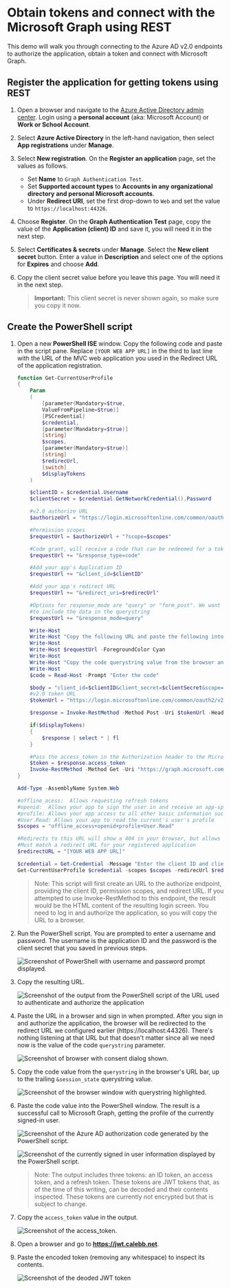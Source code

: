 # Obtain tokens and connect with the Microsoft Graph using REST

This demo will walk you through connecting to the Azure AD v2.0 endpoints to authorize the application, obtain a token and connect with Microsoft Graph.

## Register the application for getting tokens using REST

1. Open a browser and navigate to the [Azure Active Directory admin center](https://aad.portal.azure.com). Login using a **personal account** (aka: Microsoft Account) or **Work or School Account**.

1. Select **Azure Active Directory** in the left-hand navigation, then select **App registrations** under **Manage**.

1. Select **New registration**. On the **Register an application** page, set the values as follows.

    - Set **Name** to `Graph Authentication Test`.
    - Set **Supported account types** to **Accounts in any organizational directory and personal Microsoft accounts**.
    - Under **Redirect URI**, set the first drop-down to `Web` and set the value to `https://localhost:44326`.

1. Choose **Register**. On the **Graph Authentication Test** page, copy the value of the **Application (client) ID** and save it, you will need it in the next step.

1. Select **Certificates & secrets** under **Manage**. Select the **New client secret** button. Enter a value in **Description** and select one of the options for **Expires** and choose **Add**.

1. Copy the client secret value before you leave this page. You will need it in the next step.

    > **Important:** This client secret is never shown again, so make sure you copy it now.

## Create the PowerShell script

1. Open a new **PowerShell ISE** window. Copy the following code and paste in the script pane. Replace `[YOUR WEB APP URL]` in the third to last line with the URL of the MVC web application you used in the Redirect URL of the application registration.

    ```powershell
    function Get-CurrentUserProfile
    {
        Param
        (
            [parameter(Mandatory=$true,
            ValueFromPipeline=$true)]
            [PSCredential]
            $credential,
            [parameter(Mandatory=$true)]
            [string]
            $scopes,
            [parameter(Mandatory=$true)]
            [string]
            $redirecUrl,
            [switch]
            $displayTokens
        )

        $clientID = $credential.Username
        $clientSecret = $credential.GetNetworkCredential().Password

        #v2.0 authorize URL
        $authorizeUrl = "https://login.microsoftonline.com/common/oauth2/v2.0/authorize"

        #Permission scopes
        $requestUrl = $authorizeUrl + "?scope=$scopes"

        #Code grant, will receive a code that can be redeemed for a token
        $requestUrl += "&response_type=code"

        #Add your app's Application ID
        $requestUrl += "&client_id=$clientID"

        #Add your app's redirect URL
        $requestUrl += "&redirect_uri=$redirecUrl"

        #Options for response_mode are "query" or "form_post". We want the response
        #to include the data in the querystring
        $requestUrl += "&response_mode=query"

        Write-Host
        Write-Host "Copy the following URL and paste the following into your browser:"
        Write-Host
        Write-Host $requestUrl -ForegroundColor Cyan
        Write-Host
        Write-Host "Copy the code querystring value from the browser and paste it below."
        Write-Host
        $code = Read-Host -Prompt "Enter the code"

        $body = "client_id=$clientID&client_secret=$clientSecret&scope=$scopes&grant_type=authorization_code&code=$code&redirect_uri=$redirecUrl"
        #v2.0 token URL
        $tokenUrl = "https://login.microsoftonline.com/common/oauth2/v2.0/token"

        $response = Invoke-RestMethod -Method Post -Uri $tokenUrl -Headers @{"Content-Type" = "application/x-www-form-urlencoded"} -Body $body

        if($displayTokens)
        {
            $response | select * | fl
        }

        #Pass the access_token in the Authorization header to the Microsoft Graph
        $token = $response.access_token
        Invoke-RestMethod -Method Get -Uri "https://graph.microsoft.com/v1.0/me" -Headers @{"Authorization" = "bearer $token"}
    }

    Add-Type -AssemblyName System.Web

    #offline_acess:  Allows requesting refresh tokens
    #openid:  Allows your app to sign the user in and receive an app-specific identifier for the user
    #profile: Allows your app access to all other basic information such as name, preferred username, object ID, and others
    #User.Read: Allows your app to read the current's user's profile
    $scopes = "offline_access+openid+profile+User.Read"

    #Redirects to this URL will show a 404 in your browser, but allows you to copy the returned code from the URL bar
    #Must match a redirect URL for your registered application
    $redirectURL = "[YOUR WEB APP URL]"

    $credential = Get-Credential -Message "Enter the client ID and client secret"
    Get-CurrentUserProfile $credential -scopes $scopes -redirecUrl $redirectURL -displayTokens
    ```

    >Note:  This script will first create an URL to the authorize endpoint, providing the client ID, permission scopes, and redirect URL. If you attempted to use Invoke-RestMethod to this endpoint, the result would be the HTML content of the resulting login screen. You need to log in and authorize the application, so you will copy the URL to a browser.

1. Run the PowerShell script. You are prompted to enter a username and password. The username is the application ID and the password is the client secret that you saved in previous steps.

    ![Screenshot of PowerShell with username and password prompt displayed.](../../Images/02.png)

1. Copy the resulting URL.

    ![Screenshot of the output from the PowerShell script of the URL used to authenticate and authorize the application](../../Images/03.png)

1. Paste the URL in a browser and sign in when prompted. After you sign in and authorize the application, the browser will be redirected to the redirect URL we configured earlier (https://localhost:44326). There's nothing listening at that URL but that doesn't matter since all we need now is the value of the code `querystring` parameter.

    ![Screenshot of browser with consent dialog shown.](../../Images/04.png)

1. Copy the code value from the `querystring` in the browser's URL bar, up to the trailing `&session_state` querystring value.

    ![Screenshot of the browser window with querystring highlighted.](../../Images/05.png)

1. Paste the code value into the PowerShell window. The result is a successful call to Microsoft Graph, getting the profile of the currently signed-in user.

    ![Screenshot of the Azure AD authorization code generated by the PowerShell script.](../../Images/06.png)

    ![Screenshot of the currently signed in user information displayed by the PowerShell script.](../../Images/07.png)

    >Note:  The output includes three tokens: an ID token, an access token, and a refresh token. These tokens are JWT tokens that, as of the time of this writing, can be decoded and their contents inspected. These tokens are currently not encrypted but that is subject to change.

1. Copy the `access_token` value in the output.

    ![Screenshot of the access_token.](../../Images/08.png)

1. Open a browser and go to **https://jwt.calebb.net**.

1. Paste the encoded token (removing any whitespace) to inspect its contents.

    ![Screenshot of the deoded JWT token ](../../Images/09.png)